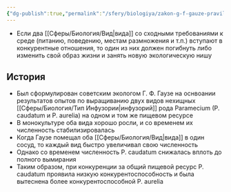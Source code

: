 ```yaml
---
{"dg-publish":true,"permalink":"/sfery/biologiya/zakon-g-f-gauze-pravilo-konkurentnogo-isklyucheniya/","tags":["Экология"]}
---
```


- Если два [[Сферы/Биология/Вид\|вида]] со сходными требованиями к среде (питанию, поведению, местам размножения и т.п.) вступают в конкурентные отношения, то один из них должен погибнуть либо изменить свой образ жизни и занять новую экологическую нишу 
## История
- Был сформулирован советским экологом Г. Ф. Гаузе на оснвоании результатов опытов по выращиванию двух видов нехищных [[Сферы/Биология/Тип Инфузории\|инфузорий]] рода Paramecium (P. caudatum и P. aurelia) на одном и том же пищевом ресурсе 
- В монокультуре оба вида хорошо росли, и со временем их численность стабилизировалась 
- Когда Гаузе помещал оба [[Сферы/Биология/Вид\|вида]] в один сосуд, то каждый вид быстро увеличивал свою численность
- Однако со временем численность P. caudatum снижалась вплоть до полного вымирания 
- Таким образом, при конкуренции за общий пищевой ресурс P. caudatum проявила низкую конкурентоспособность и была вытеснена более конкурентоспособной P. aurelia 